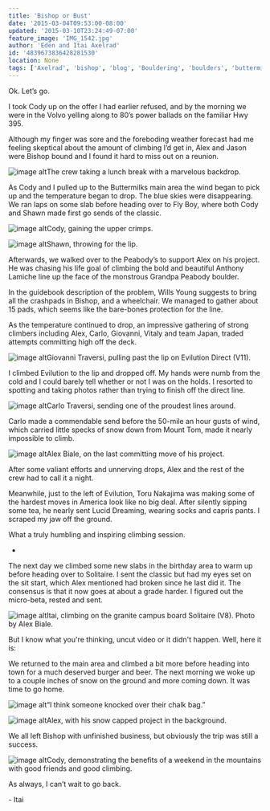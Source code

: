 ```yaml
---
title: 'Bishop or Bust'
date: '2015-03-04T09:53:00-08:00'
updated: '2015-03-10T23:24:49-07:00'
feature_image: 'IMG_1542.jpg'
author: 'Eden and Itai Axelrad'
id: '4839673836428281530'
location: None
tags: ['Axelrad', 'bishop', 'blog', 'Bouldering', 'boulders', 'buttermilks', 'California', 'Carlo Traversi', 'Climbing', 'Evilution', 'Five Ten', 'flash', 'granite', 'highball', 'Project']
---
```


Ok. Let’s go. 

I took Cody up on the offer I had earlier refused, and by the morning we were in the Volvo yelling along to 80’s power ballads on the familiar Hwy 395.

Although my finger was sore and the foreboding weather forecast had me feeling skeptical about the amount of climbing I’d get in, Alex and Jason were Bishop bound and I found it hard to miss out on a reunion. 

![image alt](/images/IMG_1542.jpg)The crew taking a lunch break with a marvelous backdrop.

As Cody and I pulled up to the Buttermilks main area the wind began to pick up and the temperature began to drop. The blue skies were disappearing. We ran laps on some slab before heading over to Fly Boy, where both Cody and Shawn made first go sends of the classic.

![image alt](/images/IMG_1488.jpg)Cody, gaining the upper crimps.

![image alt](/images/IMG_1484.jpg)Shawn, throwing for the lip.

Afterwards, we walked over to the Peabody’s to support Alex on his project. He was chasing his life goal of climbing the bold and beautiful Anthony Lamiche line up the face of the monstrous Grandpa Peabody boulder.

In the guidebook description of the problem, Wills Young suggests to bring all the crashpads in Bishop, and a wheelchair. We managed to gather about 15 pads, which seems like the bare-bones protection for the line. 

As the temperature continued to drop, an impressive gathering of strong climbers including Alex, Carlo, Giovanni, Vitaly and team Japan, traded attempts committing high off the deck. 

![image alt](/images/IMG_1532.jpg)Giovanni Traversi, pulling past the lip on Evilution Direct (V11).

I climbed Evilution to the lip and dropped off. My hands were numb from the cold and I could barely tell whether or not I was on the holds. I resorted to spotting and taking photos rather than trying to finish off the direct line.

![image alt](/images/IMG_1526.jpg)Carlo Traversi, sending one of the proudest lines around.

Carlo made a commendable send before the 50-mile an hour gusts of wind, which carried little specks of snow down from Mount Tom, made it nearly impossible to climb.

![image alt](/images/IMG_1518.jpg)Alex Biale, on the last committing move of his project.

After some valiant efforts and unnerving drops, Alex and the rest of the crew had to call it a night.

Meanwhile, just to the left of Evilution, Toru Nakajima was making some of the hardest moves in America look like no big deal. After silently sipping some tea, he nearly sent Lucid Dreaming, wearing socks and capris pants. I scraped my jaw off the ground. 

What a truly humbling and inspiring climbing session.

-

The next day we climbed some new slabs in the birthday area to warm up before heading over to Solitaire. I sent the classic but had my eyes set on the sit start, which Alex mentioned had broken since he last did it. The consensus is that it now goes at about a grade harder. I figured out the micro-beta, rested and sent.

![image alt](/images/IMG_1559.jpg)Itai, climbing on the granite campus board Solitaire (V8). Photo by Alex Biale.

But I know what you're thinking, uncut video or it didn't happen. Well, here it is:

We returned to the main area and climbed a bit more before heading into town for a much deserved burger and beer. The next morning we woke up to a couple inches of snow on the ground and more coming down. It was time to go home.

![image alt](/images/IMG_1577.jpg)“I think someone knocked over their chalk bag.”

![image alt](/images/IMG_1580.jpg)Alex, with his snow capped project in the background.

We all left Bishop with unfinished business, but obviously the trip was still a success.

![image alt](/images/IMG_1584.jpg)Cody, demonstrating the benefits of a weekend in the mountains with good friends and good climbing.

As always, I can’t wait to go back.

\- Itai
